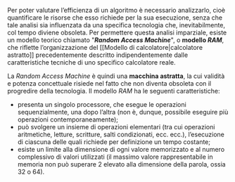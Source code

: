 Per poter valutare l’efficienza di un algoritmo è necessario analizzarlo, cioè quantificare le risorse che esso richiede per la sua esecuzione, senza che tale analisi sia influenzata da una specifica tecnologia che, inevitabilmente, col tempo diviene obsoleta. Per permettere questa analisi imparziale, esiste un modello teorico chiamato "***Random Access Machine***", o **modello *RAM***, che riflette l’organizzazione del [[Modello di calcolatore|calcolatore astratto]] precedentemente descritto indipendentemente dalle caratteristiche tecniche di uno specifico calcolatore reale.

La *Random Access Machine* è quindi una **macchina astratta**, la cui validità e potenza concettuale risiede nel fatto che non diventa obsoleta con il progredire della tecnologia. Il modello *RAM* ha le seguenti caratteristiche:
- presenta un singolo processore, che esegue le operazioni sequenzialmente, una dopo l’altra (non è, dunque, possibile eseguire più operazioni contemporaneamente);
- può svolgere un insieme di operazioni elementari (tra cui operazioni aritmetiche, letture, scritture, salti condizionati, ecc. ecc.), l’esecuzione di ciascuna delle quali richiede per definizione un tempo costante;
- esiste un limite alla dimensione di ogni valore memorizzato e al numero complessivo di valori utilizzati (il massimo valore rappresentabile in memoria non può superare 2 elevato alla dimensione della parola, ossia 32 o 64).